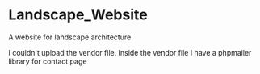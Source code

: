 # Landscape_Website
A website for landscape architecture

I couldn't upload the vendor file. Inside the vendor file I have a phpmailer library for contact page
